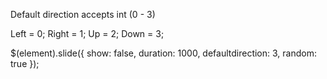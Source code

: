 Default direction accepts int (0 - 3)

Left = 0;
Right = 1;
Up = 2;
Down = 3;

$(element).slide({ show: false, duration: 1000, defaultdirection: 3, random: true });
